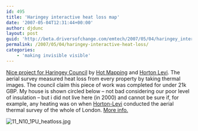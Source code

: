 ```yaml
---
id: 495
title: 'Haringey interactive heat loss map'
date: '2007-05-04T12:31:44+00:00'
author: djdunc
layout: post
guid: 'http://beta.driversofchange.com/emtech/2007/05/04/haringey_interactive_heat_loss/'
permalink: /2007/05/04/haringey-interactive-heat-loss/
categories:
    - 'making invisible visible'
---
```


[Nice project for Haringey Council](http://www.seeit.co.uk/haringey/Map.cfm) by [Hot Mapping](http://www.hotmapping.co.uk/london/index.htm/) and [Horton Levi](http://www.hortonlevi.co.uk/). The aerial survey measured heat loss from every property by taking thermal images. The council claim this piece of work was completed for under 21k GBP. My house is shown circled below – not bad considering our poor level of insulation – but i did not live here (in 2000) and cannot be sure if, for example, any heating was on when [Horton-Levi](http://www.hortonlevi.co.uk/) conducted the aerial thermal survey of the whole of London. [More info.](http://www.haringey.gov.uk/index/housing_and_planning/housing/housingadvice/homeheatloss.htm)

![11_N10_1PU_heatloss.jpg](https://i0.wp.com/www.driversofchange.com/wp-content/uploads/mt-old/emtech/images/11_N10_1PU_heatloss.jpg?w=1170)